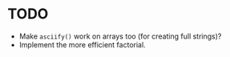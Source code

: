 # TODO

* Make `asciify()` work on arrays too (for creating full strings)?
* Implement the more efficient factorial.
